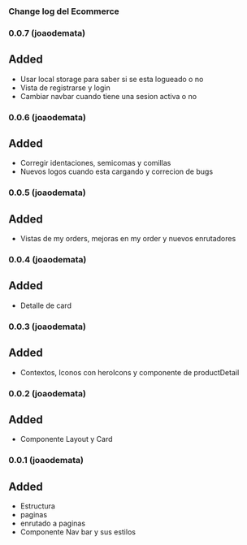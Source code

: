 ### Change log del Ecommerce

### 0.0.7 (joaodemata)

## Added

- Usar local storage para saber si se esta logueado o no
- Vista de registrarse y login
- Cambiar navbar cuando tiene una sesion activa o no

### 0.0.6 (joaodemata)

## Added

- Corregir identaciones, semicomas y comillas
- Nuevos logos cuando esta cargando y correcion de bugs

### 0.0.5 (joaodemata)

## Added

- Vistas de my orders, mejoras en my order y nuevos enrutadores

### 0.0.4 (joaodemata)

## Added

- Detalle de card

### 0.0.3 (joaodemata)

## Added

- Contextos, Iconos con heroIcons y componente de productDetail

### 0.0.2 (joaodemata)

## Added

- Componente Layout y Card

### 0.0.1 (joaodemata)

## Added

- Estructura
- paginas
- enrutado a paginas
- Componente Nav bar y sus estilos
